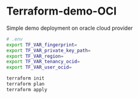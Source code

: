# Terraform-demo-OCI
Simple demo deployment on oracle cloud provider

```bash
# .env
export TF_VAR_fingerprint=
export TF_VAR_private_key_path=
export TF_VAR_region=
export TF_VAR_tenancy_ocid=
export TF_VAR_user_ocid=

terraform init
terraform plan
terraform apply
```